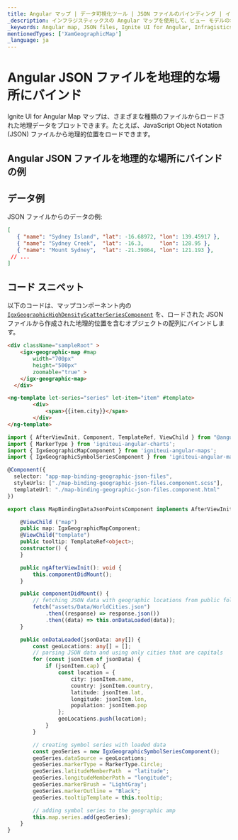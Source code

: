```yaml
---
title: Angular マップ | データ可視化ツール | JSON ファイルのバインディング | インフラジスティックス
_description: インフラジスティックスの Angular マップを使用して、ビュー モデルの地理的位置や JSON ファイルからロードされた地理的位置を含むデータの表示方法について説明します。Ignite UI for Angular マップのサンプルを是非お試しください!
_keywords: Angular map, JSON files, Ignite UI for Angular, Infragistics, data binding, Angular マップ, JSON ファイル, データ バインディング, インフラジスティックス
mentionedTypes: ['XamGeographicMap']
_language: ja
---
```


# Angular JSON ファイルを地理的な場所にバインド

Ignite UI for Angular Map マップは、さまざまな種類のファイルからロードされた地理データをプロットできます。たとえば、JavaScript Object Notation (JSON) ファイルから地理的位置をロードできます。

## Angular JSON ファイルを地理的な場所にバインドの例

<code-view style="height: 500px"
           data-demos-base-url="{environment:dvDemosBaseUrl}"
           iframe-src="{environment:dvDemosBaseUrl}/maps/geo-map-binding-data-json-points"
           alt="Angular JSON ファイルを地理的な場所にバインドの例"
           github-src="maps/geo-map/binding-data-json-points">
</code-view>

<div class="divider--half"></div>

## データ例

JSON ファイルからのデータの例:

```json
[
   { "name": "Sydney Island", "lat": -16.68972, "lon": 139.45917 },
   { "name": "Sydney Creek",  "lat": -16.3,     "lon": 128.95 },
   { "name": "Mount Sydney",  "lat": -21.39864, "lon": 121.193 },
 // ...
]
```

## コード スニペット

以下のコードは、マップコンポーネント内の [`IgxGeographicHighDensityScatterSeriesComponent`]({environment:dvApiBaseUrl}/products/ignite-ui-angular/api/docs/typescript/latest/classes/igxgeographichighdensityscatterseriescomponent.html) を、ロードされた JSON ファイルから作成された地理的位置を含むオブジェクトの配列にバインドします。

```html
<div className="sampleRoot" >
    <igx-geographic-map #map
        width="700px"
        height="500px"
        zoomable="true" >
    </igx-geographic-map>
  </div>

<ng-template let-series="series" let-item="item" #template>
        <div>
            <span>{{item.city}}</span>
        </div>
</ng-template>
```

```ts
import { AfterViewInit, Component, TemplateRef, ViewChild } from "@angular/core";
import { MarkerType } from 'igniteui-angular-charts';
import { IgxGeographicMapComponent } from 'igniteui-angular-maps';
import { IgxGeographicSymbolSeriesComponent } from 'igniteui-angular-maps';

@Component({
  selector: "app-map-binding-geographic-json-files",
  styleUrls: ["./map-binding-geographic-json-files.component.scss"],
  templateUrl: "./map-binding-geographic-json-files.component.html"
})

export class MapBindingDataJsonPointsComponent implements AfterViewInit {

    @ViewChild ("map")
    public map: IgxGeographicMapComponent;
    @ViewChild("template")
    public tooltip: TemplateRef<object>;
    constructor() {
    }

    public ngAfterViewInit(): void {
        this.componentDidMount();
    }

    public componentDidMount() {
        // fetching JSON data with geographic locations from public folder
        fetch("assets/Data/WorldCities.json")
            .then((response) => response.json())
            .then((data) => this.onDataLoaded(data));
    }

    public onDataLoaded(jsonData: any[]) {
        const geoLocations: any[] = [];
        // parsing JSON data and using only cities that are capitals
        for (const jsonItem of jsonData) {
            if (jsonItem.cap) {
                const location = {
                    city: jsonItem.name,
                    country: jsonItem.country,
                    latitude: jsonItem.lat,
                    longitude: jsonItem.lon,
                    population: jsonItem.pop
                };
                geoLocations.push(location);
            }
        }

        // creating symbol series with loaded data
        const geoSeries = new IgxGeographicSymbolSeriesComponent();
        geoSeries.dataSource = geoLocations;
        geoSeries.markerType = MarkerType.Circle;
        geoSeries.latitudeMemberPath  = "latitude";
        geoSeries.longitudeMemberPath = "longitude";
        geoSeries.markerBrush = "LightGray";
        geoSeries.markerOutline = "Black";
        geoSeries.tooltipTemplate = this.tooltip;

        // adding symbol series to the geographic amp
        this.map.series.add(geoSeries);
    }
}
```
